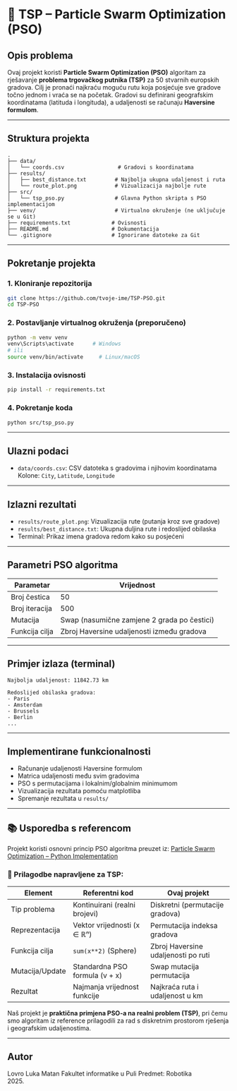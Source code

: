 # 🛫 TSP – Particle Swarm Optimization (PSO)

## Opis problema

Ovaj projekt koristi **Particle Swarm Optimization (PSO)** algoritam za rješavanje **problema trgovačkog putnika (TSP)** za 50 stvarnih europskih gradova. Cilj je pronaći najkraću moguću rutu koja posjećuje sve gradove točno jednom i vraća se na početak. Gradovi su definirani geografskim koordinatama (latituda i longituda), a udaljenosti se računaju **Haversine formulom**.

---

## Struktura projekta

```
.
├── data/
│   └── coords.csv                 # Gradovi s koordinatama
├── results/
│   ├── best_distance.txt         # Najbolja ukupna udaljenost i ruta
│   └── route_plot.png            # Vizualizacija najbolje rute
├── src/
│   └── tsp_pso.py                # Glavna Python skripta s PSO implementacijom
├── venv/                         # Virtualno okruženje (ne uključuje se u Git)
├── requirements.txt             # Ovisnosti
├── README.md                    # Dokumentacija
└── .gitignore                   # Ignorirane datoteke za Git
```

---

## Pokretanje projekta

### 1. Kloniranje repozitorija

```bash
git clone https://github.com/tvoje-ime/TSP-PSO.git
cd TSP-PSO
```

### 2. Postavljanje virtualnog okruženja (preporučeno)

```bash
python -m venv venv
venv\Scripts\activate      # Windows
# ili
source venv/bin/activate     # Linux/macOS
```

### 3. Instalacija ovisnosti

```bash
pip install -r requirements.txt
```

### 4. Pokretanje koda

```bash
python src/tsp_pso.py
```

---

## Ulazni podaci

- `data/coords.csv`: CSV datoteka s gradovima i njihovim koordinatama  
  Kolone: `City`, `Latitude`, `Longitude`

---

## Izlazni rezultati

- `results/route_plot.png`: Vizualizacija rute (putanja kroz sve gradove)
- `results/best_distance.txt`: Ukupna duljina rute i redoslijed obilaska
- Terminal: Prikaz imena gradova redom kako su posjećeni

---

## Parametri PSO algoritma

| Parametar      | Vrijednost                                  |
| -------------- | ------------------------------------------- |
| Broj čestica   | 50                                          |
| Broj iteracija | 500                                         |
| Mutacija       | Swap (nasumične zamjene 2 grada po čestici) |
| Funkcija cilja | Zbroj Haversine udaljenosti između gradova  |

---

## Primjer izlaza (terminal)

```
Najbolja udaljenost: 11842.73 km

Redoslijed obilaska gradova:
- Paris
- Amsterdam
- Brussels
- Berlin
...
```

---

## Implementirane funkcionalnosti

- Računanje udaljenosti Haversine formulom
- Matrica udaljenosti među svim gradovima
- PSO s permutacijama i lokalnim/globalnim minimumom
- Vizualizacija rezultata pomoću matplotliba
- Spremanje rezultata u `results/`

---

## 📚 Usporedba s referencom

Projekt koristi osnovni princip PSO algoritma preuzet iz:
[Particle Swarm Optimization – Python Implementation](https://medium.com/@yahiazakaria445/particle-swarm-optimization-pso-algorithm-in-python-9960a1858435)

### 🔄 Prilagodbe napravljene za TSP:

| Element         | Referentni kod                 | Ovaj projekt                        |
| --------------- | ------------------------------ | ----------------------------------- |
| Tip problema    | Kontinuirani (realni brojevi)  | Diskretni (permutacije gradova)     |
| Reprezentacija  | Vektor vrijednosti (x ∈ ℝⁿ)    | Permutacija indeksa gradova         |
| Funkcija cilja  | `sum(x**2)` (Sphere)           | Zbroj Haversine udaljenosti po ruti |
| Mutacija/Update | Standardna PSO formula (v + x) | Swap mutacija permutacija           |
| Rezultat        | Najmanja vrijednost funkcije   | Najkraća ruta i udaljenost u km     |

Naš projekt je **praktična primjena PSO-a na realni problem (TSP)**, pri čemu smo algoritam iz reference prilagodili za rad s diskretnim prostorom rješenja i geografskim udaljenostima.

---

## Autor

Lovro Luka Matan
Fakultet informatike u Puli
Predmet: Robotika  
2025.
